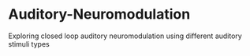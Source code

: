 # Auditory-Neuromodulation
Exploring closed loop auditory neuromodulation using different auditory stimuli types
